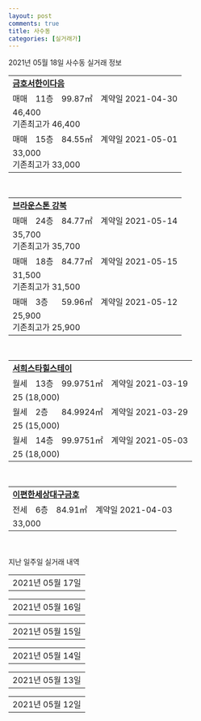 ```yaml
---
layout: post
comments: true
title: 사수동
categories: [실거래가]
---
```


2021년 05월 18일 사수동 실거래 정보

<table>
  <tr>
    <td colspan="4" style="font-weight: bold;"><a href="https://search.naver.com/search.naver?query=금호서한이다음">금호서한이다음</a></td>
  </tr>
    
  <tr>
    <td>매매</td>
    <td>11층</td>
    <td>99.87㎡</td>
    <td>계약일 2021-04-30</td>
  </tr>
  <tr>
    <td colspan="4">46,400<br>기존최고가 46,400</td>
  </tr>
    
  <tr>
    <td>매매</td>
    <td>15층</td>
    <td>84.55㎡</td>
    <td>계약일 2021-05-01</td>
  </tr>
  <tr>
    <td colspan="4">33,000<br>기존최고가 33,000</td>
  </tr>
    
</table>
<br>
<table>
  <tr>
    <td colspan="4" style="font-weight: bold;"><a href="https://search.naver.com/search.naver?query=브라운스톤 강북">브라운스톤 강북</a></td>
  </tr>
    
  <tr>
    <td>매매</td>
    <td>24층</td>
    <td>84.77㎡</td>
    <td>계약일 2021-05-14</td>
  </tr>
  <tr>
    <td colspan="4">35,700<br>기존최고가 35,700</td>
  </tr>
    
  <tr>
    <td>매매</td>
    <td>18층</td>
    <td>84.77㎡</td>
    <td>계약일 2021-05-15</td>
  </tr>
  <tr>
    <td colspan="4">31,500<br>기존최고가 31,500</td>
  </tr>
    
  <tr>
    <td>매매</td>
    <td>3층</td>
    <td>59.96㎡</td>
    <td>계약일 2021-05-12</td>
  </tr>
  <tr>
    <td colspan="4">25,900<br>기존최고가 25,900</td>
  </tr>
    
</table>
<br>
<table>
  <tr>
    <td colspan="4" style="font-weight: bold;"><a href="https://search.naver.com/search.naver?query=서희스타힐스테이">서희스타힐스테이</a></td>
  </tr>
    
  <tr>
    <td>월세</td>
    <td>13층</td>
    <td>99.9751㎡</td>
    <td>계약일 2021-03-19</td>
  </tr>
  <tr>
    <td colspan="4">25 (18,000)</td>
  </tr>
    
  <tr>
    <td>월세</td>
    <td>2층</td>
    <td>84.9924㎡</td>
    <td>계약일 2021-03-29</td>
  </tr>
  <tr>
    <td colspan="4">25 (15,000)</td>
  </tr>
    
  <tr>
    <td>월세</td>
    <td>14층</td>
    <td>99.9751㎡</td>
    <td>계약일 2021-05-03</td>
  </tr>
  <tr>
    <td colspan="4">25 (18,000)</td>
  </tr>
    
</table>
<br>
<table>
  <tr>
    <td colspan="4" style="font-weight: bold;"><a href="https://search.naver.com/search.naver?query=이편한세상대구금호">이편한세상대구금호</a></td>
  </tr>
    
  <tr>
    <td>전세</td>
    <td>6층</td>
    <td>84.91㎡</td>
    <td>계약일 2021-04-03</td>
  </tr>
  <tr>
    <td colspan="4">33,000</td>
  </tr>
    
</table>
    
<div style="margin-top: 50px; margin-bottom: 13px">지난 일주일 실거래 내역</div>

  <table style="width: 100%; margin-bottom: 1px">
      <tr class="header">
        <td>2021년 05월 17일</td>
      </tr>
      <tr class="child" style="display: none">
        <td>
            
        <table>
          <tr>
            <td colspan="4" style="font-weight: bold;"><a href="https://search.naver.com/search.naver?query=실거래정보없음">실거래정보없음</a></td>
          </tr>

        </table>
    
        </td>
      </tr>
  </table>
    
  <table style="width: 100%; margin-bottom: 1px">
      <tr class="header">
        <td>2021년 05월 16일</td>
      </tr>
      <tr class="child" style="display: none">
        <td>
            
        <table>
          <tr>
            <td colspan="4" style="font-weight: bold;"><a href="https://search.naver.com/search.naver?query=실거래정보없음">실거래정보없음</a></td>
          </tr>

        </table>
    
        </td>
      </tr>
  </table>
    
  <table style="width: 100%; margin-bottom: 1px">
      <tr class="header">
        <td>2021년 05월 15일</td>
      </tr>
      <tr class="child" style="display: none">
        <td>
            
        <table>
          <tr>
            <td colspan="4" style="font-weight: bold;"><a href="https://search.naver.com/search.naver?query=브라운스톤 강북">브라운스톤 강북</a></td>
          </tr>

          <tr>
            <td>매매</td>
            <td>2층</td>
            <td>59.95㎡</td>
            <td>계약일 2021-05-13</td>
          </tr>
          <tr>
            <td colspan="4">26,500<br>기존최고가 26,500</td>
          </tr>
    
        </table>
        <table style="margin-top: 5px">
          <tr>
            <td colspan="4" style="font-weight: bold;"><a href="https://search.naver.com/search.naver?query=대구금호엘에이치천년나무5단지">대구금호엘에이치천년나무5단지</a></td>
          </tr>
    
          <tr>
            <td>월세</td>
            <td>16층</td>
            <td>33.92㎡</td>
            <td>계약일 2021-05-12</td>
          </tr>
          <tr>
            <td colspan="4">7 (3,326)</td>
          </tr>
    
        </table>
        <table style="margin-top: 5px">
          <tr>
            <td colspan="4" style="font-weight: bold;"><a href="https://search.naver.com/search.naver?query=서희스타힐스테이">서희스타힐스테이</a></td>
          </tr>
    
          <tr>
            <td>월세</td>
            <td>23층</td>
            <td>74.991㎡</td>
            <td>계약일 2021-04-08</td>
          </tr>
          <tr>
            <td colspan="4">23 (13,000)</td>
          </tr>
    
        </table>
    
        </td>
      </tr>
  </table>
    
  <table style="width: 100%; margin-bottom: 1px">
      <tr class="header">
        <td>2021년 05월 14일</td>
      </tr>
      <tr class="child" style="display: none">
        <td>
            
        <table>
          <tr>
            <td colspan="4" style="font-weight: bold;"><a href="https://search.naver.com/search.naver?query=실거래정보없음">실거래정보없음</a></td>
          </tr>

        </table>
    
        </td>
      </tr>
  </table>
    
  <table style="width: 100%; margin-bottom: 1px">
      <tr class="header">
        <td>2021년 05월 13일</td>
      </tr>
      <tr class="child" style="display: none">
        <td>
            
        <table>
          <tr>
            <td colspan="4" style="font-weight: bold;"><a href="https://search.naver.com/search.naver?query=금호서한이다음">금호서한이다음</a></td>
          </tr>

          <tr>
            <td>매매</td>
            <td>22층</td>
            <td>84.55㎡</td>
            <td>계약일 2021-04-19</td>
          </tr>
          <tr>
            <td colspan="4">35,650<br>기존최고가 35,650</td>
          </tr>
    
          <tr>
            <td>매매</td>
            <td>4층</td>
            <td>84.55㎡</td>
            <td>계약일 2021-04-23</td>
          </tr>
          <tr>
            <td colspan="4">31,900<br>기존최고가 31,900</td>
          </tr>
    
        </table>
        <table style="margin-top: 5px">
          <tr>
            <td colspan="4" style="font-weight: bold;"><a href="https://search.naver.com/search.naver?query=대구금호엘에이치천년나무1단지">대구금호엘에이치천년나무1단지</a></td>
          </tr>
    
          <tr>
            <td>월세</td>
            <td>2층</td>
            <td>46.75㎡</td>
            <td>계약일 2021-05-12</td>
          </tr>
          <tr>
            <td colspan="4">12 (6,233)</td>
          </tr>
    
        </table>
        <table style="margin-top: 5px">
          <tr>
            <td colspan="4" style="font-weight: bold;"><a href="https://search.naver.com/search.naver?query=서희스타힐스테이">서희스타힐스테이</a></td>
          </tr>
    
          <tr>
            <td>월세</td>
            <td>15층</td>
            <td>84.8183㎡</td>
            <td>계약일 2021-03-16</td>
          </tr>
          <tr>
            <td colspan="4">25 (15,000)</td>
          </tr>
    
          <tr>
            <td>월세</td>
            <td>2층</td>
            <td>84.8183㎡</td>
            <td>계약일 2021-04-09</td>
          </tr>
          <tr>
            <td colspan="4">25 (15,000)</td>
          </tr>
    
          <tr>
            <td>월세</td>
            <td>5층</td>
            <td>74.9648㎡</td>
            <td>계약일 2021-05-12</td>
          </tr>
          <tr>
            <td colspan="4">23 (13,000)</td>
          </tr>
    
        </table>
    
        </td>
      </tr>
  </table>
    
  <table style="width: 100%; margin-bottom: 1px">
      <tr class="header">
        <td>2021년 05월 12일</td>
      </tr>
      <tr class="child" style="display: none">
        <td>
            
        <table>
          <tr>
            <td colspan="4" style="font-weight: bold;"><a href="https://search.naver.com/search.naver?query=금호서한이다음">금호서한이다음</a></td>
          </tr>

          <tr>
            <td>전세</td>
            <td>20층</td>
            <td>74.91㎡</td>
            <td>계약일 2021-05-11</td>
          </tr>
          <tr>
            <td colspan="4">22,000<br>기존최고가 None</td>
          </tr>
    
        </table>
        <table style="margin-top: 5px">
          <tr>
            <td colspan="4" style="font-weight: bold;"><a href="https://search.naver.com/search.naver?query=서희스타힐스테이">서희스타힐스테이</a></td>
          </tr>
    
          <tr>
            <td>월세</td>
            <td>16층</td>
            <td>84.8183㎡</td>
            <td>계약일 2021-03-25</td>
          </tr>
          <tr>
            <td colspan="4">25 (15,000)</td>
          </tr>
    
          <tr>
            <td>월세</td>
            <td>16층</td>
            <td>74.9648㎡</td>
            <td>계약일 2021-03-19</td>
          </tr>
          <tr>
            <td colspan="4">23 (13,000)</td>
          </tr>
    
        </table>
    
        </td>
      </tr>
  </table>
    

